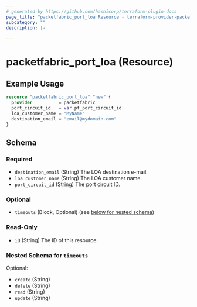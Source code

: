 ```yaml
---
# generated by https://github.com/hashicorp/terraform-plugin-docs
page_title: "packetfabric_port_loa Resource - terraform-provider-packetfabric"
subcategory: ""
description: |-
  
---
```


# packetfabric_port_loa (Resource)



## Example Usage

```terraform
resource "packetfabric_port_loa" "new" {
  provider          = packetfabric
  port_circuit_id   = var.pf_port_circuit_id
  loa_customer_name = "MyName"
  destination_email = "email@mydomain.com"
}
```

<!-- schema generated by tfplugindocs -->
## Schema

### Required

- `destination_email` (String) The LOA destination e-mail.
- `loa_customer_name` (String) The LOA customer name.
- `port_circuit_id` (String) The port circuit ID.

### Optional

- `timeouts` (Block, Optional) (see [below for nested schema](#nestedblock--timeouts))

### Read-Only

- `id` (String) The ID of this resource.

<a id="nestedblock--timeouts"></a>
### Nested Schema for `timeouts`

Optional:

- `create` (String)
- `delete` (String)
- `read` (String)
- `update` (String)


